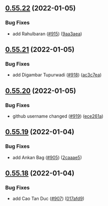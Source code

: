 ## [0.55.22](https://github.com/EddieHubCommunity/LinkFree/compare/v0.55.21...v0.55.22) (2022-01-05)


### Bug Fixes

* add Rahulbaran ([#915](https://github.com/EddieHubCommunity/LinkFree/issues/915)) ([9aa3aea](https://github.com/EddieHubCommunity/LinkFree/commit/9aa3aea3047ac65f4e62edf8662a2004357c3c0d))



## [0.55.21](https://github.com/EddieHubCommunity/LinkFree/compare/v0.55.20...v0.55.21) (2022-01-05)


### Bug Fixes

* add Digambar Tupurwadi ([#918](https://github.com/EddieHubCommunity/LinkFree/issues/918)) ([ac3c7ea](https://github.com/EddieHubCommunity/LinkFree/commit/ac3c7ea70a87b2cf9cef00ba2bea344c847b98dd))



## [0.55.20](https://github.com/EddieHubCommunity/LinkFree/compare/v0.55.19...v0.55.20) (2022-01-05)


### Bug Fixes

* github username changed ([#919](https://github.com/EddieHubCommunity/LinkFree/issues/919)) ([ece261a](https://github.com/EddieHubCommunity/LinkFree/commit/ece261a25c398a2c34f16b664035092dd0bab404))



## [0.55.19](https://github.com/EddieHubCommunity/LinkFree/compare/v0.55.18...v0.55.19) (2022-01-04)


### Bug Fixes

* add Ankan Bag ([#905](https://github.com/EddieHubCommunity/LinkFree/issues/905)) ([2caaae5](https://github.com/EddieHubCommunity/LinkFree/commit/2caaae5fb9e4e514a5b92ab3b2d22ee3f0290818))



## [0.55.18](https://github.com/EddieHubCommunity/LinkFree/compare/v0.55.17...v0.55.18) (2022-01-04)


### Bug Fixes

* add Cao Tan Duc ([#907](https://github.com/EddieHubCommunity/LinkFree/issues/907)) ([017afd9](https://github.com/EddieHubCommunity/LinkFree/commit/017afd9a433068863f54ad606647418966be5f11))



